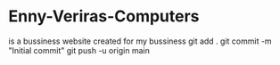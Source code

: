 # Enny-Veriras-Computers
is a bussiness website created for my bussiness
git add .
git commit -m "Initial commit"
git push -u origin main
